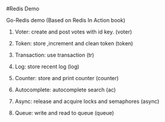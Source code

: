 #Redis Demo

Go-Redis demo (Based on Redis In Action book)

1. Voter: create and post votes with id key. (voter)

2. Token: store ,increment and clean token (token)

3. Transaction: use transaction (tr)

4. Log: store recent log (log)

5. Counter: store and print counter (counter)

6. Autocomplete: autocomplete search (ac)

7. Async: release and acquire locks and semaphores (async)

8. Queue: write and read to queue (queue)


